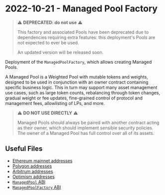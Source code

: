 # 2022-10-21 - Managed Pool Factory

> ⚠️ **DEPRECATED: do not use** ⚠️
>
> This factory and associated Pools have been deprecated due to dependencies requiring extra features: this deployment's Pools are not expected to ever be used.
>
> An updated version will be released soon.

Deployment of the `ManagedPoolFactory`, which allows creating Managed Pools.

A Managed Pool is a Weighted Pool with mutable tokens and weights, designed to be used in conjunction with an owner contract containing specific business logic. This in turn may support many asset management use cases, such as large token counts, rebalancing through token changes, gradual weight or fee updates, fine-grained control of protocol and management fees, allowlisting of LPs, and more.

> ⚠️ **DO NOT USE DIRECTLY** ⚠️
>
> Managed Pools should always be paired with another contract acting as their owner, which should implement sensible security policies. The owner of a Managed Pool has full control over all of its assets.

## Useful Files

- [Ethereum mainnet addresses](./output/mainnet.json)
- [Polygon addresses](./output/polygon.json)
- [Arbitrum addresses](./output/arbitrum.json)
- [Optimism addresses](./output/optimism.json)
- [`ManagedPool` ABI](./abi/ManagedPool.json)
- [`ManagedPoolFactory` ABI](./abi/ManagedPoolFactory.json)
